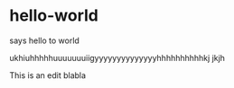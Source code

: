 # hello-world
says hello to world

ukhiuhhhhhuuuuuuuiigyyyyyyyyyyyyyyhhhhhhhhhhkj jkjh

This is an edit
blabla